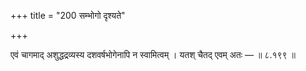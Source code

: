 +++
title = "200 सम्भोगो दृश्यते"

+++

एवं चागमाद् अशुद्धद्रव्यस्य दशवर्षभोगेनापि न स्वामित्वम् । यतश् चैतद् एवम् अतः — ॥ ८.१९९ ॥